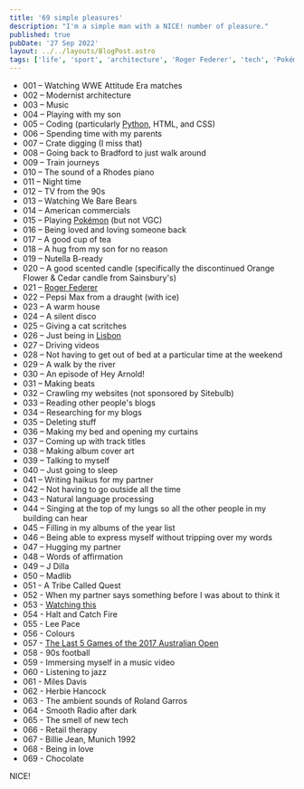 ```yaml
---
title: '69 simple pleasures'
description: "I'm a simple man with a NICE! number of pleasure."
published: true
pubDate: '27 Sep 2022'
layout: ../../layouts/BlogPost.astro
tags: ['life', 'sport', 'architecture', 'Roger Federer', 'tech', 'Pokémon', 'Lisbon', 'Python']
---
```


* 001 – Watching WWE Attitude Era matches
* 002 – Modernist architecture
* 003 – Music
* 004 – Playing with my son
* 005 – Coding (particularly [Python](/jardim/tech/python/), HTML, and CSS)
* 006 – Spending time with my parents
* 007 – Crate digging (I miss that)
* 008 – Going back to Bradford to just walk around
* 009 – Train journeys
* 010 – The sound of a Rhodes piano
* 011 – Night time
* 012 – TV from the 90s
* 013 – Watching We Bare Bears
* 014 – American commercials
* 015 – Playing [Pokémon](/jardim/pokemon/) (but not VGC)
* 016 – Being loved and loving someone back
* 017 – A good cup of tea
* 018 – A hug from my son for no reason
* 019 – Nutella B-ready
* 020 – A good scented candle (specifically the discontinued Orange Flower & Cedar candle from Sainsbury's)
* 021 – [Roger Federer](/jardim/sport/roger-federer/)
* 022 – Pepsi Max from a draught (with ice)
* 023 – A warm house
* 024 – A silent disco
* 025 – Giving a cat scritches
* 026 – Just being in [Lisbon](/jardim/lisbon/)
* 027 – Driving videos
* 028 – Not having to get out of bed at a particular time at the weekend
* 029 – A walk by the river
* 030 – An episode of Hey Arnold!
* 031 – Making beats
* 032 – Crawling my websites (not sponsored by Sitebulb)
* 033 – Reading other people's blogs
* 034 – Researching for my blogs
* 035 – Deleting stuff
* 036 – Making my bed and opening my curtains
* 037 – Coming up with track titles
* 038 – Making album cover art
* 039 – Talking to myself
* 040 – Just going to sleep
* 041 – Writing haikus for my partner
* 042 – Not having to go outside all the time
* 043 – Natural language processing
* 044 – Singing at the top of my lungs so all the other people in my building can hear
* 045 – Filling in my albums of the year list
* 046 – Being able to express myself without tripping over my words
* 047 – Hugging my partner
* 048 – Words of affirmation
* 049 – J Dilla
* 050 – Madlib
* 051 - A Tribe Called Quest
* 052 - When my partner says something before I was about to think it
* 053 - [Watching this](/posts/boom-tetris-for-jeff/)
* 054 - Halt and Catch Fire
* 055 - Lee Pace
* 056 - Colours
* 057 - [The Last 5 Games of the 2017 Australian Open](/posts/the-last-5-games-of-the-2017-australian-open/)
* 058 - 90s football
* 059 - Immersing myself in a music video
* 060 - Listening to jazz
* 061 - Miles Davis
* 062 - Herbie Hancock
* 063 - The ambient sounds of Roland Garros
* 064 - Smooth Radio after dark
* 065 - The smell of new tech
* 066 - Retail therapy
* 067 - Billie Jean, Munich 1992
* 068 - Being in love
* 069 - Chocolate

NICE!
